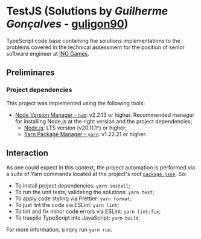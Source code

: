 # TestJS (Solutions by _Guilherme Gonçalves_ - [guligon90](https://www.github.com/guligon90))

TypeScript code base containing the solutions implementations to the problems covered in the technical assessment for the position of senior software engineer at [INO Games](https://www.linkedin.com/company/ino-games/?originalSubdomain=en).

## Preliminares

### Project dependencies

This project was implemented using the following tools:

- [Node Version Manager - `nvm`](https://github.com/nvm-sh/nvm#installing-and-updating): v2.2.13 or higher. Recommended manager for installing Node.js at the right version and the project dependencies;
  - [Node.js](https://nodejs.org/dist/v20.11.1/node-v20.11.1.tar.gz): LTS version (v20.11.1^) or higher;
  - [Yarn Package Manager - `yarn`](https://yarnpkg.com/getting-started): v1.22.21 or higher.

## Interaction

As one could expect in this context, the project automation is performed via a suite of Yarn commands located at the project's root [`package.json`](./package.json). So:

- To install project dependencies: `yarn install`;
- To run the unit tests, validating the solutions: `yarn test`;
- To apply code styling via Prettier: `yarn format`;
- To just lint the code via ESLint: `yarn lint`;
- To lint and fix minor code errors via ESLint: `yarn lint:fix`;
- To traspile TypeScript into JavaScript: `yarn build`.

For more information, simply run `yarn run`.
